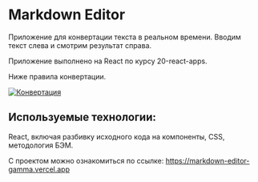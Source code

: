 # Markdown Editor

Приложение для конвертации текста в реальном времени. Вводим текст слева и смотрим результат справа.

Приложение выполнено на React по курсу 20-react-apps.

Ниже правила конвертации.

[![Конвертация](https://ic.wampi.ru/2021/03/08/SNIMOK-EKRANA-2021-03-08-V-17.26.00.png)]()

## Используемые технологии:
React, включая разбивку исходного кода на компоненты, CSS, методология БЭМ.

С проектом можно ознакомиться по ссылке: https://markdown-editor-gamma.vercel.app